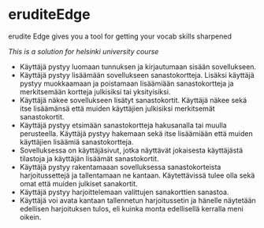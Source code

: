 # eruditeEdge
erudite Edge gives you a tool for getting your vocab skills sharpened

*This is a solution for helsinki university course*

- Käyttäjä pystyy luomaan tunnuksen ja kirjautumaan sisään sovellukseen.
- Käyttäjä pystyy lisäämään sovellukseen sanastokortteja. Lisäksi käyttäjä pystyy muokkaamaan ja poistamaan lisäämiään sanastokortteja ja merkitsemään kortteja julkisiksi tai yksityisiksi.
- Käyttäjä näkee sovellukseen lisätyt sanastokortit. Käyttäjä näkee sekä itse lisäämänsä että muiden käyttäjien julkisiksi merkitsemät sanastokortit.
- Käyttäjä pystyy etsimään sanastokortteja hakusanalla tai muulla perusteella. Käyttäjä pystyy hakemaan sekä itse lisäämiään että muiden käyttäjien lisäämiä sanastokortteja.
- Sovelluksessa on käyttäjäsivut, jotka näyttävät jokaisesta käyttäjästä tilastoja ja käyttäjän lisäämät sanastokortit.
- Käyttäjä pystyy rakentamaaan sovelluksessa sanastokorteista harjoitussettejä ja tallentamaan ne kantaan. Käytettävissä tulee olla sekä omat että muiden julkiset sanakortit.
- Käyttäjä pystyy harjoittelemaan valittujen sanakorttien sanastoa.
- Käyttäjä voi avata kantaan tallennetun harjoitussetin ja hänelle näytetään edellisen harjoituksen tulos, eli kuinka monta edellisellä kerralla meni oikein.
